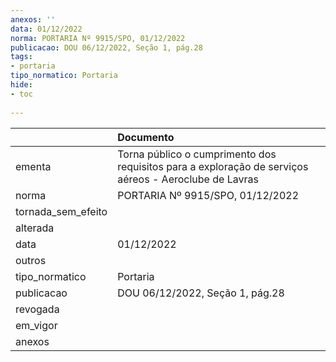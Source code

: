 ```yaml
---
anexos: ''
data: 01/12/2022
norma: PORTARIA Nº 9915/SPO, 01/12/2022
publicacao: DOU 06/12/2022, Seção 1, pág.28
tags:
- portaria
tipo_normatico: Portaria
hide: 
- toc 
 
---
```


|                    | Documento                                                                                             |
|:-------------------|:------------------------------------------------------------------------------------------------------|
| ementa             | Torna público o cumprimento dos requisitos para a exploração de serviços aéreos - Aeroclube de Lavras |
| norma              | PORTARIA Nº 9915/SPO, 01/12/2022                                                                      |
| tornada_sem_efeito |                                                                                                       |
| alterada           |                                                                                                       |
| data               | 01/12/2022                                                                                            |
| outros             |                                                                                                       |
| tipo_normatico     | Portaria                                                                                              |
| publicacao         | DOU 06/12/2022, Seção 1, pág.28                                                                       |
| revogada           |                                                                                                       |
| em_vigor           |                                                                                                       |
| anexos             |                                                                                                       |